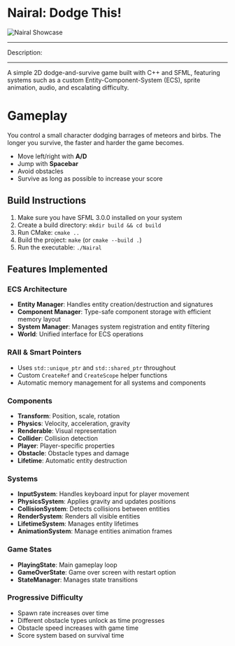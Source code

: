 # Nairal: Dodge This! #
![Nairal Showcase](https://github.com/user-attachments/assets/e77e6b3b-9afb-493e-b946-5613592d5d39)

************
Description: 
************
A simple 2D dodge-and-survive game built with C++ and SFML, featuring systems such as a custom Entity-Component-System (ECS), sprite animation, audio, and escalating difficulty.

# Gameplay
You control a small character dodging barrages of meteors and birbs. The longer you survive, the faster and harder the game becomes.

- Move left/right with **A/D**
- Jump with **Spacebar**
- Avoid obstacles
- Survive as long as possible to increase your score

## Build Instructions ##

1. Make sure you have SFML 3.0.0 installed on your system
2. Create a build directory: `mkdir build && cd build`
3. Run CMake: `cmake ..`
4. Build the project: `make` (or `cmake --build .`)
5. Run the executable: `./Nairal`

## Features Implemented

### ECS Architecture
- **Entity Manager**: Handles entity creation/destruction and signatures
- **Component Manager**: Type-safe component storage with efficient memory layout
- **System Manager**: Manages system registration and entity filtering
- **World**: Unified interface for ECS operations

### RAII & Smart Pointers
- Uses `std::unique_ptr` and `std::shared_ptr` throughout
- Custom `CreateRef` and `CreateScope` helper functions
- Automatic memory management for all systems and components

### Components
- **Transform**: Position, scale, rotation
- **Physics**: Velocity, acceleration, gravity
- **Renderable**: Visual representation
- **Collider**: Collision detection
- **Player**: Player-specific properties
- **Obstacle**: Obstacle types and damage
- **Lifetime**: Automatic entity destruction

### Systems
- **InputSystem**: Handles keyboard input for player movement
- **PhysicsSystem**: Applies gravity and updates positions
- **CollisionSystem**: Detects collisions between entities
- **RenderSystem**: Renders all visible entities
- **LifetimeSystem**: Manages entity lifetimes
- **AnimationSystem**: Manage entities animation frames

### Game States
- **PlayingState**: Main gameplay loop
- **GameOverState**: Game over screen with restart option
- **StateManager**: Manages state transitions

### Progressive Difficulty
- Spawn rate increases over time
- Different obstacle types unlock as time progresses
- Obstacle speed increases with game time
- Score system based on survival time
